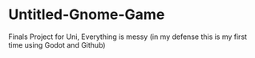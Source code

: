 # Untitled-Gnome-Game
Finals Project for Uni, Everything is messy (in my defense this is my first time using Godot and Github)
